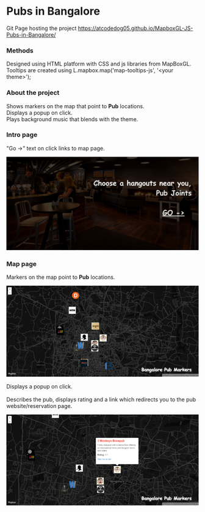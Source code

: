 # Pubs in Bangalore

Git Page hosting the project https://atcodedog05.github.io/MapboxGL-JS-Pubs-in-Bangalore/

### Methods

Designed using HTML platform with CSS and js libraries from MapBoxGL.
Tooltips are created using L.mapbox.map('map-tooltips-js', '\<your theme>');

### About the project

Shows markers on the map that point to <b>Pub</b> locations.<br />
Displays a popup on click.<br />
Plays background music that blends with the theme.

### Intro page

"Go ->" text on click links to map page.

![Screenshot](https://github.com/atcodedog05/MapboxGL-JS-Pubs-in-Bangalore/blob/master/Readme%20Supporting%20Images/intro-page.png)


### Map page

Markers on the map point to <b>Pub</b> locations.<br />

![Screenshot](https://github.com/atcodedog05/MapboxGL-JS-Pubs-in-Bangalore/blob/master/Readme%20Supporting%20Images/map-page.png)


Displays a popup on click.<br /><br />
Describes the pub, displays rating and a link which redirects you to the pub website/reservation page.

![Screenshot](https://github.com/atcodedog05/MapboxGL-JS-Pubs-in-Bangalore/blob/master/Readme%20Supporting%20Images/on-pop-up.png)




